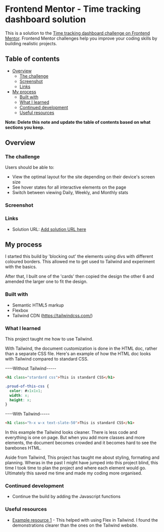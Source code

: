 # Frontend Mentor - Time tracking dashboard solution

This is a solution to the [Time tracking dashboard challenge on Frontend Mentor](https://www.frontendmentor.io/challenges/time-tracking-dashboard-UIQ7167Jw). Frontend Mentor challenges help you improve your coding skills by building realistic projects. 

## Table of contents

- [Overview](#overview)
  - [The challenge](#the-challenge)
  - [Screenshot](#screenshot)
  - [Links](#links)
- [My process](#my-process)
  - [Built with](#built-with)
  - [What I learned](#what-i-learned)
  - [Continued development](#continued-development)
  - [Useful resources](#useful-resources)



**Note: Delete this note and update the table of contents based on what sections you keep.**

## Overview

### The challenge

Users should be able to:

- View the optimal layout for the site depending on their device's screen size
- See hover states for all interactive elements on the page
- Switch between viewing Daily, Weekly, and Monthly stats

### Screenshot




### Links

- Solution URL: [Add solution URL here](https://your-solution-url.com)


## My process
I started this build by 'blocking out' the elements using divs with different coloured borders. This allowed me to get used to Tailwind and experiment with the basics. 

After that, I built one of the 'cards' then copied the design the other 6 and amended the larger one to fit the design. 

### Built with

- Semantic HTML5 markup
- Flexbox
- Tailwind CDN (https://tailwindcss.com/)

### What I learned

This project taught me how to use Tailwind. 

With Tailwind, the document customization is done in the HTML doc, rather than a separate CSS file. Here's an example of how the HTML doc looks with Tailwind compared to standard CSS.

----Without Tailwind-----
```html
<h1 class="stardard css">This is standard CSS</h1>
```
```css
.proud-of-this-css {
  color: #x1x1x1;
  width: x;
  height: x;
}
```
----With Tailwind-----
```html
<h1 class="h-x w-x text-slate-50">This is standard CSS</h1>
```

In this example the Tailwind looks cleaner. There is less code and everything is one on page. But when you add more classes and more elements, the document becomes crowded and it becomes hard to see the barebones HTML. 

<div class="border-4 border-slate-900 ">
            <div class="border-4 border-slate-900 flex mb-1">
                <div class="relative h-44 w-48 bg-orange-400 m-4 rounded-lg">

Aside from Tailwind, This project has taught me about styling, formating and planning. Wheras in the past I might have jumped into this project blind, this time I took time to plan the project and where each element would go. Ultimately this saved me time and made my coding more organised. 

### Continued development

- Continue the build by adding the Javascript functions


### Useful resources

- [Example resource 1](https://www.geeksforgeeks.org/tailwind-css/) - This helped with using Flex in Tailwind. I found the demonstrations clearer than the ones on the Tailwind website. 



